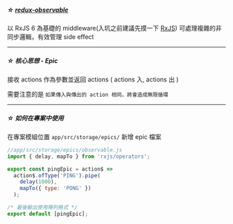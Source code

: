 ##### ☆ [redux-observable](https://github.com/redux-observable/redux-observable)

以 RxJS 6 為基礎的 middleware(入坑之前建議先摸一下 [RxJS](https://github.com/ReactiveX/rxjs)) 可處理複雜的非同步邏輯，有效管理 side effect

---

##### ☆ 核心思想 - Epic

接收 actions 作為參數並返回 actions ( actions 入, actions 出 )

需要注意的是 `如果傳入與傳出的 action 相同，將會造成無限循環`

---

##### ☆ 如何在專案中使用

在專案模組位置 `app/src/storage/epics/` 新增 epic 檔案

``` js
//app/src/storage/epics/observable.js
import { delay, mapTo } from 'rxjs/operators';

export const pingEpic = action$ =>
  action$.ofType('PING').pipe(
    delay(1000),
    mapTo({ type: 'PONG' })
  );

/* 最後輸出使用陣列格式 */
export default [pingEpic];
```
